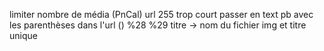 limiter nombre de média (PnCal)
url 255 trop court passer en text
pb avec les parenthèses dans l'url () %28 %29
titre -> nom du fichier img et titre unique
